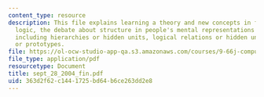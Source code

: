 ```yaml
---
content_type: resource
description: This file explains learning a theory and new concepts in first-order
  logic, the debate about structure in people's mental representations of concepts
  including hierarchies or hidden units, logical relations or hidden units, and definitions
  or prototypes.
file: https://ol-ocw-studio-app-qa.s3.amazonaws.com/courses/9-66j-computational-cognitive-science-fall-2004/363d2f62c1441725bd64b6ce263dd2e8_sept_28_2004_fin.pdf
file_type: application/pdf
resourcetype: Document
title: sept_28_2004_fin.pdf
uid: 363d2f62-c144-1725-bd64-b6ce263dd2e8
---
```

